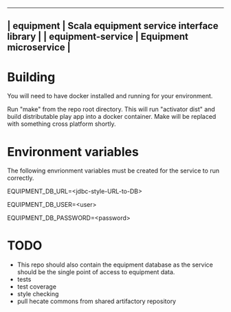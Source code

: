 -----------------------------------------------------------------
| equipment         | Scala equipment service interface library |
| equipment-service | Equipment microservice                    |
-----------------------------------------------------------------

Building
========

You will need to have docker installed and running for your environment.

Run "make" from the repo root directory. This will run "activator dist" and build distributable play app into a docker container. Make will be replaced with something cross platform shortly.


Environment variables
=====================

The following envrionment variables must be created for the service to run correctly.

EQUIPMENT_DB_URL=&lt;jdbc-style-URL-to-DB&gt;

EQUIPMENT_DB_USER=&lt;user&gt;

EQUIPMENT_DB_PASSWORD=&lt;password&gt;

TODO
====
* This repo should also contain the equipment database as the service should be the single point of access to equipment data.
* tests
* test coverage
* style checking
* pull hecate commons from shared artifactory repository
